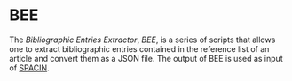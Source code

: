 # BEE

The *Bibliographic Entries Extractor*, *BEE*, is a series of scripts that allows one to extract bibliographic entries contained in the reference list of an article and convert them as a JSON file. The output of BEE is used as input of [SPACIN](spacin/).
